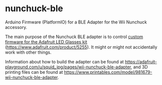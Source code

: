 # nunchuck-ble
Arduino Firmware (PlatformIO) for a BLE Adapter for the Wii Nunchuck accessory.

The main purpose of the Nunchuck BLE adapter is to control [custom firmware for the Adafruit LED Glasses kit](https://github.com/apendley/sparkle-specs) (https://www.adafruit.com/product/5255). It might or might not accidentally work with other things.

Information about how to build the adapter can be found at https://adafruit-playground.com/u/squid_jpg/pages/wii-nunchuck-ble-adapter, and 3D printing files can be found at https://www.printables.com/model/981679-wii-nunchuck-ble-adapter.
